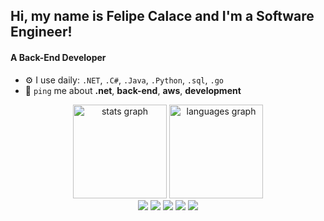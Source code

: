 ## Hi, my name is Felipe Calace and I'm a Software Engineer!
#### A Back-End Developer

- ⚙️ I use daily: `.NET`, `.C#`, `.Java`, `.Python`, `.sql`, `.go`
- 💬 `ping` me about **.net**, **back-end**, **aws**, **development**
<div align="center">
  <img src="https://github-readme-stats.vercel.app/api?username=calacee&hide_title=false&hide_rank=false&show_icons=true&include_all_commits=true&count_private=true&disable_animations=false&theme=dracula&locale=en&hide_border=false" height="150" alt="stats graph"  />
  <img src="https://github-readme-stats.vercel.app/api/top-langs?username=calacee&locale=en&hide_title=false&layout=compact&card_width=320&langs_count=5&theme=dracula&hide_border=false" height="150" alt="languages graph"  />
</div>
<div align="center";style="flex-box=justify-content;">
<img src="https://img.shields.io/badge/.NET-512BD4?style=for-the-badge&logo=dotnet&logoColor=white" >            <img src="https://img.shields.io/badge/Docker-2CA5E0?style=for-the-badge&logo=docker&logoColor=white">            <img src="https://img.shields.io/badge/Go-00ADD8?style=for-the-badge&logo=go&logoColor=white">           <img src="https://img.shields.io/badge/Spring_Boot-6DB33F?style=for-the-badge&logo=spring-boot&logoColor=white">            <img src="https://img.shields.io/badge/Python-FFD43B?style=for-the-badge&logo=python&logoColor=blue">
</div>
